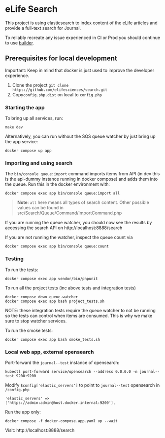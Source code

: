 # eLife Search

This project is using elasticsearch to index content of the eLife articles and provide a full-text search for Journal.

To reliably recreate any issue experienced in CI or Prod you should continue to use [builder](https://github.com/elifesciences/builder).

## Prerequisites for local development

Important: Keep in mind that docker is just used to improve the developer experience.

1. Clone the project `git clone https://github.com/elifesciences/search.git`
2. Copy`config.php.dist` on local to `config.php`

### Starting the app

To bring up all services, run:
```shell
make dev
```

Alternatively, you can run without the SQS queue watcher by just bring up the app service:
```shell
docker compose up app
```

### Importing and using search

The `bin/console queue:import` command imports items from API (in dev this is the api-dummy instance running in docker compose) and adds them into the queue. Run this in the docker environment with:

```shell
docker compose exec app bin/console queue:import all
```

> **Note**: `all` here means all types of search content. Other possible values can be found in src/Search/Queue/Command/ImportCommand.php

If you are running the queue watcher, you should now see the results by accessing the search API on http://localhost:8888/search

If you are not running the watcher, inspect the queue count via

```shell
docker compose exec app bin/console queue:count
```

### Testing

To run the tests:
```shell
docker compose exec app vendor/bin/phpunit
```

To run all the project tests (inc above tests and integration tests)
```shell
docker compose down queue-watcher
docker compose exec app bash project_tests.sh
```
NOTE: these integration tests require the queue watcher  to not be running so the tests can control when items are consumed. This is why we make sure to stop watcher services.

To run the smoke tests:
```shell
docker compose exec app bash smoke_tests.sh
```

### Local web app, external opensearch

Port-forward the `journal--test` instance of opensearch:

```shell
kubectl port-forward service/opensearch --address 0.0.0.0 -n journal--test 9200:9200 
```

Modify `$config['elastic_servers']` to point to `journal--test` opensearch in `/config.php`

```shell
'elastic_servers' => ['https://admin:admin@host.docker.internal:9200'],
```

Run the app only:

```shell
docker compose -f docker-compose.app.yaml up --wait
```

Visit: http://localhost:8888/search
